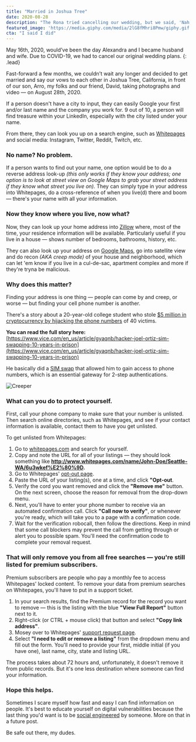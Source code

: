 ```yaml
---
title: "Married in Joshua Tree"
date: 2020-08-28
description: "The Rona tried cancelling our wedding, but we said, 'Nah, not today, Satan.'"
featured_image: 'https://media.giphy.com/media/2lG8fMhri8Pmw/giphy.gif'
cta: "I said I did"
---
```


May 16th, 2020, would’ve been the day Alexandra and I became husband and wife. Due to COVID-19, we had to cancel our original wedding plans.
{: .lead}

Fast-forward a few months, we couldn’t wait any longer and decided to get married and say our vows to each other in Joshua Tree, California, in front of our son, Arro, my folks and our friend, David, taking photographs and video — on August 28th, 2020.

If a person doesn't have a city to input, they can easily Google your first and/or last name and the company you work for. 9 out of 10, a person will find treasure within your LinkedIn, especially with the city listed under your name.

From there, they can look you up on a search engine, such as [Whitepages](https://www.whitepages.com/) and social media: Instagram, Twitter, Reddit, Twitch, etc.

### No name? No problem.
If a person wants to find out your name, one option would be to do a reverse address look-up *(this only works if they know your address; one option is to look at street view on Google Maps to grab your street address if they know what street you live on).* They can simply type in your address into Whitepages, do a cross-reference of when you live(d) there and boom — there's your name with all your information.

### Now they know where you live, now what?
Now, they can look up your home address into [Zillow](https://www.zillow.com/) where, most of the time, your residence information will be available. Particularly useful if you live in a house — shows number of bedrooms, bathrooms, history, etc.

They can also look up your address on [Google Maps](https://www.google.com/maps), go into satellite view and do recon *(AKA creep mode)* of your house and neighborhood, which can let 'em know if you live in a cul-de-sac, apartment complex and more if they're tryna be malicious.

### Why does this matter?
Finding your address is one thing — people can come by and creep, or worse — but finding your cell phone number is another.

There's a story about a 20-year-old college student who stole [$5 million in cryptocurrency by hijacking the phone numbers](https://www.vice.com/en_us/article/gyaqnb/hacker-joel-ortiz-sim-swapping-10-years-in-prison) of 40 victims.

**You can read the full story here:**  
[https://www.vice.com/en_us/article/gyaqnb/hacker-joel-ortiz-sim-swapping-10-years-in-prison](https://www.vice.com/en_us/article/gyaqnb/hacker-joel-ortiz-sim-swapping-10-years-in-prison)

He basically did a [SIM swap](https://www.vice.com/en_us/article/vbqax3/hackers-sim-swapping-steal-phone-numbers-instagram-bitcoin) that allowed him to gain access to phone numbers, which is an essential gateway for 2-step authentications.

![Creeper](https://media.giphy.com/media/QvEGdxylSLTk4/giphy.gif)

### What can you do to protect yourself.
First, call your phone company to make sure that your number is unlisted. Then search online directories, such as Whitepages, and see if your contact information is available, contact them to have you get unlisted.

To get unlisted from Whitepages:

1. Go to [whitepages.com](https://www.whitepages.com/) and search for yourself.
2. Copy and note the URL for all of your listings — they should look something like **http://www.whitepages.com/name/John-Doe/Seattle-WA/6u3wkef%E2%80%9D.**
3. Go to Whitepages' [opt-out page](https://www.whitepages.com/suppression_requests).
4. Paste the URL of your listing(s), one at a time, and click **"Opt-out**.
5. Verify the cord you want removed and click the **"Remove me"** button. On the next screen, choose the reason for removal from the drop-down menu.
6. Next, you'll have to enter your phone number to receive via an automated confirmation call. Click **"Call now to verify"**, or whenever you're ready, which will take you to a page with a confirmation code.
7. Wait for the verification robocall, then follow the directions. Keep in mind that some call blockers may prevent the call from getting through or alert you to possible spam. You'll need the confirmation code to complete your removal request.

### That will only remove you from all free searches — you're still listed for premium subscribers.

Premium subscribers are people who pay a monthly fee to access Whitepages' locked content. To remove your data from premium searches on Whitepages, you'll have to put in a support ticket.

1. In your search results, find the Premium record for the record you want to remove — this is the listing with the blue **"View Full Report"** button next to it.
2. Right-click (or CTRL + mouse click) that button and select **"Copy link address"**.
3. Mosey over to Whitepages' [support request page](https://support.whitepages.com/hc/en-us/requests/new).
4. Select **"I need to edit or remove a listing"** from the dropdown menu and fill out the form. You'll need to provide your first, middle initial (if you have one), last name, city, state and listing URL.

The process takes about 72 hours and, unfortunately, it doesn't remove it from public records. But it's one less destination where someone can find your information.

### Hope this helps.
Sometimes I scare myself how fast and easy I can find information on people. It's best to educate yourself on digital vulnerabilities because the last thing you'd want is to be [social engineered](https://www.imperva.com/learn/application-security/social-engineering-attack/) by someone. More on that in a future post.

Be safe out there, my dudes.